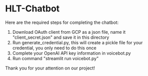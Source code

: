 # HLT-Chatbot
Here are the required steps for completing the chatbot:
1. Download OAuth client from GCP as a json file, name it "client_secret.json" and save it in this directory
2. Run generate_credential.py, this will create a pickle file for your credential, you only need to do this once
3. Complete your OpenAI API key information in voicebot.py
4. Run command "streamlit run voicebot.py"

Thank you for your attention on our project!
